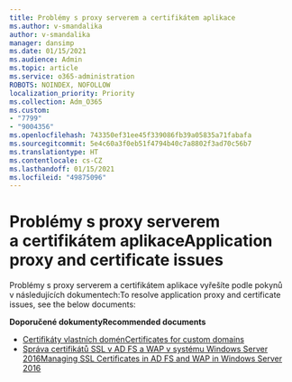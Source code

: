```yaml
---
title: Problémy s proxy serverem a certifikátem aplikace
ms.author: v-smandalika
author: v-smandalika
manager: dansimp
ms.date: 01/15/2021
ms.audience: Admin
ms.topic: article
ms.service: o365-administration
ROBOTS: NOINDEX, NOFOLLOW
localization_priority: Priority
ms.collection: Adm_O365
ms.custom:
- "7799"
- "9004356"
ms.openlocfilehash: 743350ef31ee45f339086fb39a05835a71fabafa
ms.sourcegitcommit: 5e4c60a3f0eb51f4794b40c7a8802f3ad70c56b7
ms.translationtype: HT
ms.contentlocale: cs-CZ
ms.lasthandoff: 01/15/2021
ms.locfileid: "49875096"
---
```

# <a name="application-proxy-and-certificate-issues"></a><span data-ttu-id="f9ffb-102">Problémy s proxy serverem a certifikátem aplikace</span><span class="sxs-lookup"><span data-stu-id="f9ffb-102">Application proxy and certificate issues</span></span>

<span data-ttu-id="f9ffb-103">Problémy s proxy serverem a certifikátem aplikace vyřešíte podle pokynů v následujících dokumentech:</span><span class="sxs-lookup"><span data-stu-id="f9ffb-103">To resolve application proxy and certificate issues, see the below documents:</span></span>

<span data-ttu-id="f9ffb-104">**Doporučené dokumenty**</span><span class="sxs-lookup"><span data-stu-id="f9ffb-104">**Recommended documents**</span></span>

- [<span data-ttu-id="f9ffb-105">Certifikáty vlastních domén</span><span class="sxs-lookup"><span data-stu-id="f9ffb-105">Certificates for custom domains</span></span>](https://docs.microsoft.com/azure/active-directory/manage-apps/application-proxy-configure-custom-domain#certificates-for-custom-domains)
- [<span data-ttu-id="f9ffb-106">Správa certifikátů SSL v AD FS a WAP v systému Windows Server 2016</span><span class="sxs-lookup"><span data-stu-id="f9ffb-106">Managing SSL Certificates in AD FS and WAP in Windows Server 2016</span></span>](https://docs.microsoft.com/windows-server/identity/ad-fs/operations/manage-ssl-certificates-ad-fs-wap)


